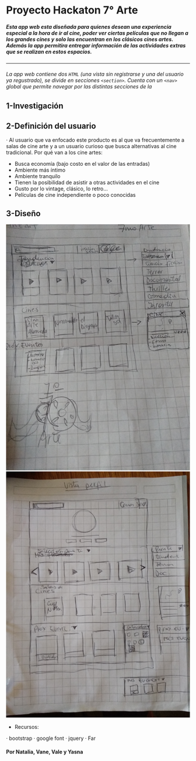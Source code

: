 # Proyecto Hackaton **7° Arte**

##### Esta app web esta diseñada para quienes desean una experiencia especial a la hora de ir al cine, poder ver ciertas películas que no llegan a los grandes cines y solo las encuentran en los clásicos cines artes. Además la app permitira entregar información de las actividades extras que se realizan en estos espacios.

***

###### La app web  contiene dos `HTML` (una vista sin registrarse y una del usuario ya regustrado), se divide en secciones `<section>`. Cuenta con un `<nav>` global que permite navegar por las distintas secciones de la

## 1-Investigación

## 2-Definición del usuario

· Al usuario que va enfocado este producto es al que va frecuentemente a salas de cine arte y a un usuario curioso que busca alternativas al cine tradicional.
Por qué  van a los cine artes:
* Busca economía (bajo costo en el valor de las entradas)
* Ambiente más íntimo
* Ambiente tranquilo
* Tienen la posibilidad de asistir a otras actividades en el cine
* Gusto por lo vintage, clásico, lo retro…
* Películas de cine independiente o poco conocidas

## 3-Diseño


![Diseño / Sketching](assets/img/INICIAL.jpg)
![Diseño / Sketching](assets/img/PERFIL.jpg)


- Recursos:

· bootstrap
· google font
· jquery
· Far



#### Por Natalia, Vane, Vale y Yasna
